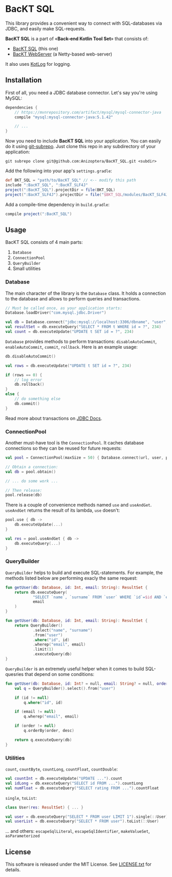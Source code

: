 # BacKT SQL

This library provides a convenient way to connect with SQL-databases via JDBC, and easily make SQL-requests.

**BacKT SQL** is a part of «**Back-end Kotlin Tool Set**» that consists of:

- [BacKT SQL](https://github.com/Anizoptera/BacKT_SQL) (this one)
- [BacKT WebServer](https://github.com/Anizoptera/BacKT_WebServer) (a Netty-based web-server)

It also uses [KotLog](https://github.com/Anizoptera/Kotlin-Logging-Facade) for logging.

## Installation

First of all, you need a JDBC database connector. Let's say you're using MySQL:

```gradle
dependencies {
	// https://mvnrepository.com/artifact/mysql/mysql-connector-java
	compile "mysql:mysql-connector-java:5.1.42"

	// ...
}
```

Now you need to include **BacKT SQL** into your application. You can easily do it using [git-subrepo](https://github.com/ingydotnet/git-subrepo). Just clone this repo in any subdirectory of your application:

```
git subrepo clone git@github.com:Anizoptera/BacKT_SQL.git <subdir>
```

Add the following into your app's `settings.gradle`:

```gradle
def BKT_SQL = "path/to/BacKT_SQL" // <-- modify this path
include ":BacKT_SQL", ":BacKT_SLF4J"
project(":BacKT_SQL").projectDir = file(BKT_SQL)
project(":BacKT_SLF4J").projectDir = file("$BKT_SQL/modules/BacKT_SLF4J")
```

Add a compile-time dependency in `build.gradle`:

```gradle
compile project(":BacKT_SQL")
```

## Usage

BacKT SQL consists of 4 main parts:

1. `Database`
2. `ConnectionPool`
3. `QueryBuilder`
4. Small utilities

### Database

The main character of the library is the `Database` class. It holds a connection to the database and allows to perform queries and transactions.

```kotlin
// Must be called once, as your application starts:
Database.loadDriver("com.mysql.jdbc.Driver")

val db = Database.connect("jdbc:mysql://localhost:3306/dbname", "user", "pass")
val resultSet = db.executeQuery("SELECT * FROM t WHERE id = ?", 234)
val count = db.executeUpdate("UPDATE t SET id = ?", 234)
```

`Database` provides methods to perform transactions: `disableAutoCommit`, `enableAutoCommit`, `commit`, `rollback`. Here is an example usage:

```kotlin
db.disableAutoCommit()

val rows = db.executeUpdate("UPDATE t SET id = ?", 234)

if (rows == 0) {
	// log error
	db.rollback()
}
else {
	// do something else
	db.commit()
}
```

Read more about transactions on [JDBC Docs](https://docs.oracle.com/javase/tutorial/jdbc/basics/transactions.html).

### ConnectionPool

Another must-have tool is the `ConnectionPool`. It caches database connections so they can be reused for future requests:

```kotlin
val pool = ConnectionPool(maxSize = 50) { Database.connect(url, user, pass) }

// Obtain a connection:
val db = pool.obtain()

// ... do some work ...

// Then release:
pool.release(db)
```

There is a couple of convenience methods named `use` and `useAndGet`. `useAndGet` returns the result of its lambda, `use` doesn't:

```kotlin
pool.use { db ->
	db.executeUpdate(...)
}

val res = pool.useAndGet { db ->
	db.executeQuery(...)
}
```

### QueryBuilder

`QueryBuilder` helps to build and execute SQL-statements. For example, the methods listed below are performing exacly the same request:

```kotlin
fun getUser(db: Database, id: Int, email: String): ResultSet {
	return db.executeQuery(
			"SELECT `name`, `surname` FROM `user` WHERE `id`=$id AND `email`=? LIMIT 1",
			email
	)
}

fun getUser(db: Database, id: Int, email: String): ResultSet {
	return QueryBuilder()
			.select("name", "surname")
			.from("user")
			.where("id", id)
			.wherep("email", email)
			.limit(1)
			.executeQuery(db)
}
```

`QueryBuilder` is an extremely useful helper when it comes to build SQL-quesries that depend on some conditions:

```kotlin
fun getUser(db: Database, id: Int? = null, email: String? = null, order: String? = null, desc: Boolean = false): ResultSet {
	val q = QueryBuilder().select().from("user")

	if (id != null)
		q.where("id", id)

	if (email != null)
		q.wherep("email", email)

	if (order != null)
		q.orderBy(order, desc)

	return q.executeQuery(db)
}
```

### Utilities

`count`, `countByte`, `countLong`, `countFloat`, `countDouble`:

```kotlin
val countInt = db.executeUpdate("UPDATE ...").count
val idLong = db.executeQuery("SELECT id FROM ...").countLong
val numFloat = db.executeQuery("SELECT rating FROM ...").countFloat
```

`single`, `toList`:

```kotlin
class User(res: ResultSet) { ... }

val user = db.executeQuery("SELECT * FROM user LIMIT 1").single(::User)
val userList = db.executeQuery("SELECT * FROM user").toList(::User)
```

... and others: `escapeSqlLiteral`, `escapeSqlIdentifier`, `makeValueSet`, `asParameterized`

## License

This software is released under the MIT License.
See [LICENSE.txt](LICENSE.txt) for details.
